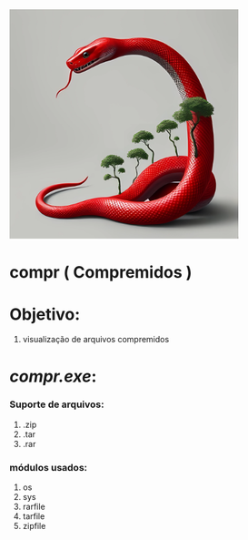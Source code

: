 <img src="img.png" alt='imagem de capa' style="width:80%; height: 80%;">

# compr ( Compremidos )

# Objetivo:
1. visualização de arquivos compremidos

# *compr.exe*:
### Suporte de arquivos:
1. .zip
2. .tar
3. .rar

### módulos usados:
1. os
2. sys
3. rarfile
4. tarfile
5. zipfile
